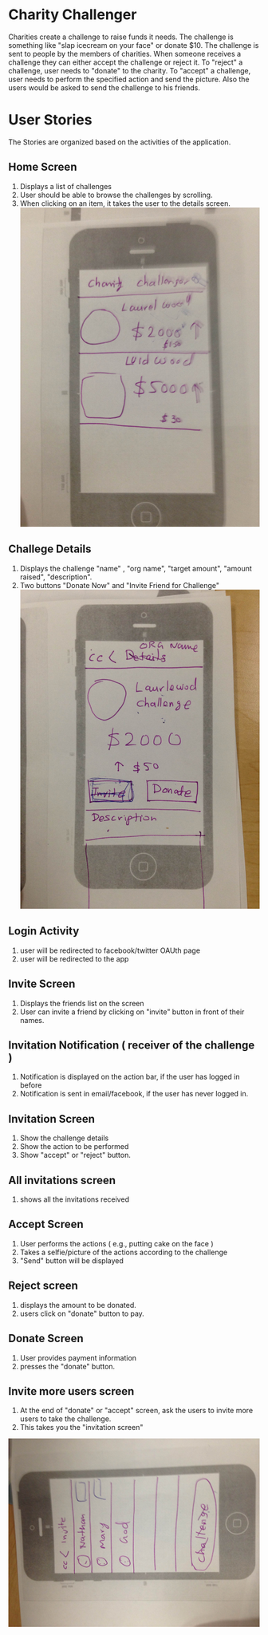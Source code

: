 Charity Challenger
===================

Charities create a challenge to raise funds it needs. The challenge is something like "slap icecream on your face" or donate $10. The challenge is sent to people by the members of charities. When someone receives a challenge they can either accept the challenge or reject it. To "reject" a challenge, user needs to "donate" to the charity. To "accept" a challenge,  user needs to perform the specified action and send the picture. Also the users would be asked to send the challenge to his friends.


# User Stories

The Stories are organized based on the activities of the application.

## Home Screen
1. Displays a list of challenges
2. User should be able to browse the challenges by scrolling.
3. When clicking on an item, it takes the user to the details screen.
![Alt text](https://github.com/CodePathFuntastic/Team10/blob/master/wireframe/IMG_1604.JPG "home screen")

## Challege Details
1. Displays the challenge "name" , "org name", "target amount", "amount raised", "description".
2. Two buttons "Donate Now" and "Invite Friend for Challenge"
![Alt text](https://github.com/CodePathFuntastic/Team10/blob/master/wireframe/IMG_1603.JPG "details view")

## Login Activity
1. user will be redirected to facebook/twitter OAUth page
2. user will be redirected to the app

## Invite Screen
1. Displays the friends list on the screen
2. User can invite a friend by clicking on "invite" button in front of their names.

## Invitation Notification ( receiver of the challenge )
1. Notification is displayed on the action bar, if the user has logged in before
2. Notification is sent in email/facebook, if the user has never logged in.

## Invitation Screen
1. Show the challenge details
2. Show the action to be performed
3. Show "accept" or "reject" button.

## All invitations screen
1. shows all the invitations received

## Accept Screen
1. User performs the actions ( e.g., putting cake on the face )
2. Takes a selfie/picture of the actions according to the challenge
3. "Send" button will be displayed

## Reject screen
1. displays the amount to be donated.
2. users click on "donate" button to pay.

## Donate Screen
1. User provides payment information
2. presses the "donate" button.

## Invite more users screen
1. At the end of "donate" or "accept" screen, ask the users to invite more users to take the challenge.
2. This takes you the "invitation screen"



![Alt text](https://github.com/CodePathFuntastic/Team10/blob/master/wireframe/IMG_1605.JPG "screen1.jpg")
